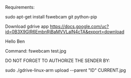 Requirements:

sudo apt-get install fswebcam git python-pip

Download gdrive app
https://docs.google.com/uc?id=0B3X9GlR6EmbnRjBaMVVLalN4cTA&export=download

Hello Ben

Command:
fswebcam test.jpg



DO NOT FORGET TO AUTHORIZE THE SENDER BY:

sudo ./gdrive-linux-arm upload --parent "ID" CURRENT.jpg
